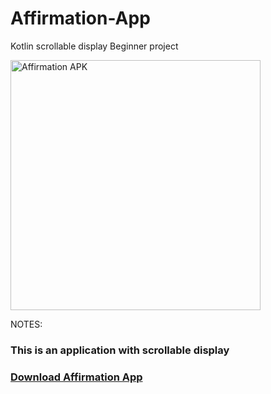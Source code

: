 # Affirmation-App
Kotlin scrollable display Beginner project
<p><img align="center" alt="Affirmation APK" width="400" src="https://post.psychcentral.com/wp-content/uploads/sites/4/2021/10/human-brain-covered-in-green-grass-sprout-growing-732x549-thumbnail-732x549.jpg"<p/>
  <p>
NOTES:
<h3>This is an application with scrollable display <h3/>
<a href="https://github.com/Sowham-3098/Affirmation/raw/main/Affirmation.apk">Download Affirmation App</a> <p/>
